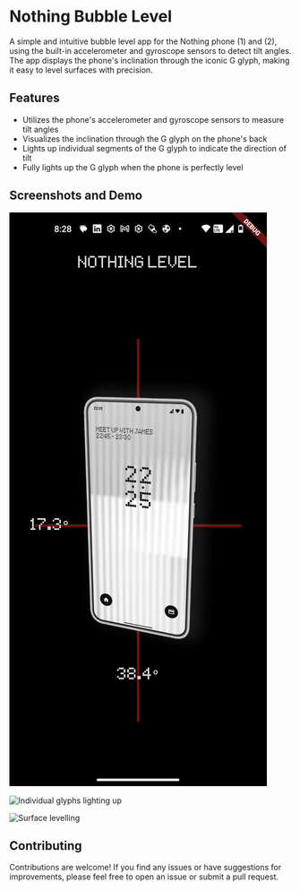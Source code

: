 # Nothing Bubble Level

A simple and intuitive bubble level app for the Nothing phone (1) and (2), using the built-in accelerometer and gyroscope sensors to detect tilt angles. The app displays the phone's inclination through the iconic G glyph, making it easy to level surfaces with precision.

## Features

- Utilizes the phone's accelerometer and gyroscope sensors to measure tilt angles
- Visualizes the inclination through the G glyph on the phone's back
- Lights up individual segments of the G glyph to indicate the direction of tilt
- Fully lights up the G glyph when the phone is perfectly level

## Screenshots and Demo

![App screenshot](https://github.com/gawdam/nothingGyro/blob/main/app_screenshot.jpeg)

![Individual glyphs lighting up](individual_glyphs.gif)

![Surface levelling](surface_levelling.gif)

## Contributing
Contributions are welcome! If you find any issues or have suggestions for improvements, please feel free to open an issue or submit a pull request.



